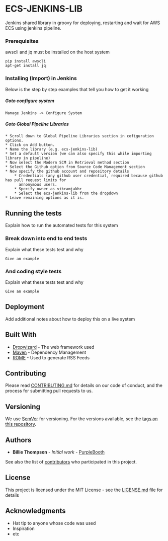 # ECS-JENKINS-LIB

Jenkins shared library in groovy for deploying, restarting and wait for AWS ECS using jenkins pipeline. 


### Prerequisites

awscli and jq must be installed on the host system

```
pip install awscli
apt-get install jq
```

### Installing (Import) in Jenkins

Below is the step by step examples that tell you how to get it working

##### Goto configure system 

```
Manage Jenkins -> Configure System
```

##### Goto Global Pipeline Libraries 

```
* Scroll down to Global Pipeline Libraries section in cofiguration options.
* Click on Add button.
* Name the library (e.g. ecs-jenkins-lib)
* Set a default version (we can also specify this while importing library in pipeline)
* Now select the Modern SCM in Retrieval method section
* Select the Github option from Source Code Management section
* Now specify the github account and repository details
    * Credentials (any github user credential, required because github has pull request limits for
      annonymous users.
    * Specify owner as vikramjakhr  
    * Select the ecs-jenkins-lib from the dropdown
* Leave remaining options as it is.
```

## Running the tests

Explain how to run the automated tests for this system

### Break down into end to end tests

Explain what these tests test and why

```
Give an example
```

### And coding style tests

Explain what these tests test and why

```
Give an example
```

## Deployment

Add additional notes about how to deploy this on a live system

## Built With

* [Dropwizard](http://www.dropwizard.io/1.0.2/docs/) - The web framework used
* [Maven](https://maven.apache.org/) - Dependency Management
* [ROME](https://rometools.github.io/rome/) - Used to generate RSS Feeds

## Contributing

Please read [CONTRIBUTING.md](https://gist.github.com/PurpleBooth/b24679402957c63ec426) for details on our code of conduct, and the process for submitting pull requests to us.

## Versioning

We use [SemVer](http://semver.org/) for versioning. For the versions available, see the [tags on this repository](https://github.com/your/project/tags). 

## Authors

* **Billie Thompson** - *Initial work* - [PurpleBooth](https://github.com/PurpleBooth)

See also the list of [contributors](https://github.com/your/project/contributors) who participated in this project.

## License

This project is licensed under the MIT License - see the [LICENSE.md](LICENSE.md) file for details

## Acknowledgments

* Hat tip to anyone whose code was used
* Inspiration
* etc
